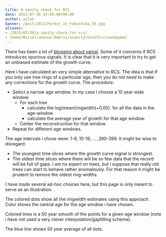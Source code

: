 ```yaml
---
title: A sanity check for RCS
date: 2013-07-30 15:05:00+00:00
author: aslak
banner: /post/2013/Forest_in_Yakushima_55.jpg
aliases:
- /2013/07/30/a-sanity-check-for-rcs/
- /Home/Miscellaneous-Debris/asanitycheckforrcsandyamal
---
```


There has been a lot of [blogging about yamal](http://blogsearch.google.com/blogsearch?hl=en&ie=UTF-8&q=yamal+rcs&btnG=Search+Blogs). Some of it concerns if RCS introduces spurious signals. It is clear that it is very important to try to get an unbiased estimate of the growth curve.
  <!--more-->
Here i have calculated an very simple alternative to RCS. The idea is that if you only use tree rings of a particular age, then you do not need to make any corrections for the growth curve. The procedure:

  * Select a narrow age window. In my case i choose a 10 year wide window.
      * For each tree
          * calculate the log(mean(ringwidth)+0.05). for all the data in the age-window.
          * calculate the average year of growth for that age window.
      * Center the reconstruction for that window.
  * Repeat for different age windows.

The age intervals i chose were: 1-9, 10-19, ... ,390-399. It might be wise to disregard:

  * The youngest time slices where the growth curve signal is strongest.
  * The oldest time slices where there will be so few data that the record will be full of gaps. I am no expert on trees, but i suppose that really old trees can start to behave rather anomalously. For that reason it might be prudent to remove the oldest ring-widths.

I have made several ad-hoc choices here, but this page is only meant to serve as an illustration.

The colored dots show all the ringwidth estimates using this approach. Color shows the central age for the age window i have chosen.

Colored lines is a 50 year smooth of the points for a given age window (note i have not used a very clever interpolation/gapfilling scheme).

The blue line shows 50 year average of all dots.